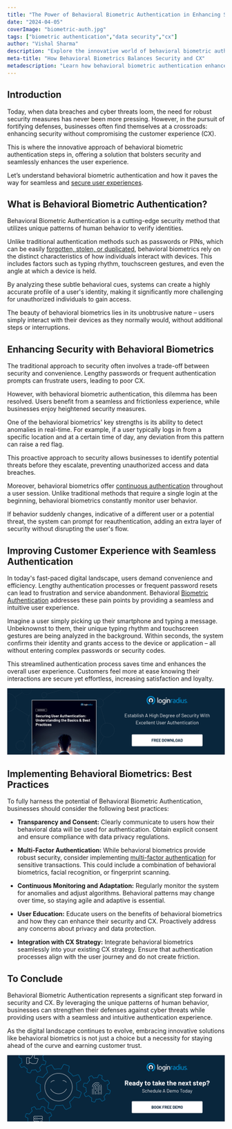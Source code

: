 ```yaml
---
title: "The Power of Behavioral Biometric Authentication in Enhancing Security and CX Synergy"
date: "2024-04-05"
coverImage: "biometric-auth.jpg"
tags: ["biometric authentication","data security","cx"]
author: "Vishal Sharma"
description: "Explore the innovative world of behavioral biometric authentication and its role in fortifying security and enhancing customer experience (CX). This cutting-edge method analyzes unique behavioral patterns to verify identities, offering a seamless user experience."
meta-title: "How Behavioral Biometrics Balances Security and CX"
metadescription: "Learn how behavioral biometric authentication enhances security without compromising user experience. Learn about its benefits & implementation best practices."
---
```

## Introduction

Today, when data breaches and cyber threats loom, the need for robust security measures has never been more pressing. However, in the pursuit of fortifying defenses, businesses often find themselves at a crossroads: enhancing security without compromising the customer experience (CX). 

This is where the innovative approach of behavioral biometric authentication steps in, offering a solution that bolsters security and seamlessly enhances the user experience.

Let’s understand behavioral biometric authentication and how it paves the way for seamless and [secure user experiences](https://www.loginradius.com/blog/growth/4-tips-secure-frictionless-ux/). 

## What is Behavioral Biometric Authentication?

Behavioral Biometric Authentication is a cutting-edge security method that utilizes unique patterns of human behavior to verify identities. 

Unlike traditional authentication methods such as passwords or PINs, which can be easily [forgotten, stolen, or duplicated](https://www.loginradius.com/blog/identity/common-vulnerabilities-password-based-login/), behavioral biometrics rely on the distinct characteristics of how individuals interact with devices. This includes factors such as typing rhythm, touchscreen gestures, and even the angle at which a device is held.

By analyzing these subtle behavioral cues, systems can create a highly accurate profile of a user's identity, making it significantly more challenging for unauthorized individuals to gain access. 

The beauty of behavioral biometrics lies in its unobtrusive nature – users simply interact with their devices as they normally would, without additional steps or interruptions.

## Enhancing Security with Behavioral Biometrics

The traditional approach to security often involves a trade-off between security and convenience. Lengthy passwords or frequent authentication prompts can frustrate users, leading to poor CX. 

However, with behavioral biometric authentication, this dilemma has been resolved. Users benefit from a seamless and frictionless experience, while businesses enjoy heightened security measures.

One of the behavioral biometrics' key strengths is its ability to detect anomalies in real-time. For example, if a user typically logs in from a specific location and at a certain time of day, any deviation from this pattern can raise a red flag. 

This proactive approach to security allows businesses to identify potential threats before they escalate, preventing unauthorized access and data breaches.

Moreover, behavioral biometrics offer [continuous authentication](https://www.loginradius.com/blog/identity/continuous-authentication/) throughout a user session. Unlike traditional methods that require a single login at the beginning, behavioral biometrics constantly monitor user behavior.

If behavior suddenly changes, indicative of a different user or a potential threat, the system can prompt for reauthentication, adding an extra layer of security without disrupting the user's flow.

## Improving Customer Experience with Seamless Authentication

In today's fast-paced digital landscape, users demand convenience and efficiency. Lengthy authentication processes or frequent password resets can lead to frustration and service abandonment. Behavioral [Biometric Authentication](https://www.loginradius.com/blog/identity/biometric-authentication-mobile-apps/) addresses these pain points by providing a seamless and intuitive user experience.

Imagine a user simply picking up their smartphone and typing a message. Unbeknownst to them, their unique typing rhythm and touchscreen gestures are being analyzed in the background. Within seconds, the system confirms their identity and grants access to the device or application – all without entering complex passwords or security codes.

This streamlined authentication process saves time and enhances the overall user experience. Customers feel more at ease knowing their interactions are secure yet effortless, increasing satisfaction and loyalty.

[![WP-user-auth](WP-user-auth.png)](https://www.loginradius.com/resource/whitepaper/user-authentication-security/)

## Implementing Behavioral Biometrics: Best Practices

To fully harness the potential of Behavioral Biometric Authentication, businesses should consider the following best practices:

* **Transparency and Consent:** Clearly communicate to users how their behavioral data will be used for authentication. Obtain explicit consent and ensure compliance with data privacy regulations.

* **Multi-Factor Authentication:** While behavioral biometrics provide robust security, consider implementing [multi-factor authentication](https://www.loginradius.com/multi-factor-authentication/) for sensitive transactions. This could include a combination of behavioral biometrics, facial recognition, or fingerprint scanning.

* **Continuous Monitoring and Adaptation:** Regularly monitor the system for anomalies and adjust algorithms. Behavioral patterns may change over time, so staying agile and adaptive is essential.

* **User Education:** Educate users on the benefits of behavioral biometrics and how they can enhance their security and CX. Proactively address any concerns about privacy and data protection.

* **Integration with CX Strategy:** Integrate behavioral biometrics seamlessly into your existing CX strategy. Ensure that authentication processes align with the user journey and do not create friction.

## To Conclude

Behavioral Biometric Authentication represents a significant step forward in security and CX. By leveraging the unique patterns of human behavior, businesses can strengthen their defenses against cyber threats while providing users with a seamless and intuitive authentication experience. 

As the digital landscape continues to evolve, embracing innovative solutions like behavioral biometrics is not just a choice but a necessity for staying ahead of the curve and earning customer trust.

[![book-a-demo-loginradius](../../assets/book-a-demo-loginradius.png)](https://www.loginradius.com/contact-us?utm_source=blog&utm_medium=web&utm_campaign=biometric-authentication-security-cx-balance)
